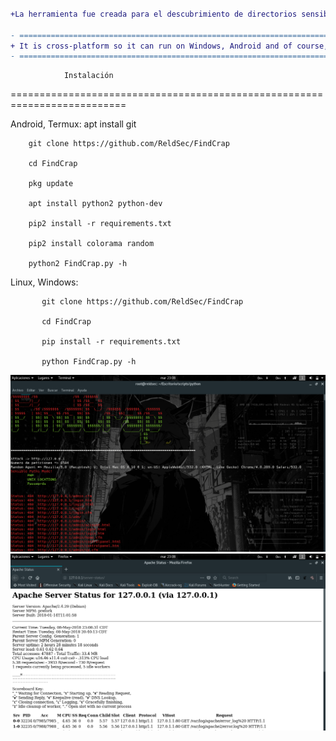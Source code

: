 ```diff

+La herramienta fue creada para el descubrimiento de directorios sensibles en aplicaciones web así como la localización de paneles de administración

- ==========================================================================
+ It is cross-platform so it can run on Windows, Android and of course, Linux
- ==========================================================================

```

			    Instalación

==========================================================================

Android, Termux:
		apt install git
		
		git clone https://github.com/ReldSec/FindCrap
		
		cd FindCrap
		
		pkg update
		
		apt install python2 python-dev
		
		pip2 install -r requirements.txt
		
		pip2 install colorama random
		
		python2 FindCrap.py -h


Linux, Windows:

	       git clone https://github.com/ReldSec/FindCrap
	       
	       cd FindCrap
	       
	       pip install -r requirements.txt
	       
	       python FindCrap.py -h

![alt text](https://github.com/ReldSec/FindCrap/blob/master/dbcore/FIndCrap_Start.png)
![alt text](https://github.com/ReldSec/FindCrap/blob/master/dbcore/Status.png)

